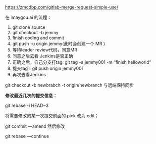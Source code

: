 https://zmcdbp.com/gitlab-merge-request-simple-use/



在 imaygou.ai 的流程：

1.  git clone source
2.  git checkout -b jemmy
3.  finish coding and commit 
4.  git push -u origin jemmy(此时会创建一个 MR )
5.  等待leader review代码，同意MR
6.  同意之后去看 Jenkins是否正确
7.  正确之后，自己分支打tag: git tag -a jemmy001 -m “finish helloworld”
8.  提交tag：git push origin jemmy001
9.  再次去看Jenkins





git checkout -b newbrabch -t origin/newbranch  与远端保持同步



**修改最近几次的提交信息：**

git rebase -i HEAD~3

将需要修改的某一次提交前面的 pick 改为 edit；

git commit —amend 然后修改

git rebase —continue

